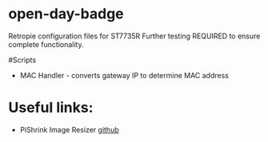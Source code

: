 # open-day-badge

Retropie configuration files for ST7735R
Further testing REQUIRED to ensure complete functionality. 

#Scripts
- MAC Handler - converts gateway IP to determine MAC address

# Useful links:
- PiShrink Image Resizer [github](https://github.com/Drewsif/PiShrink)
